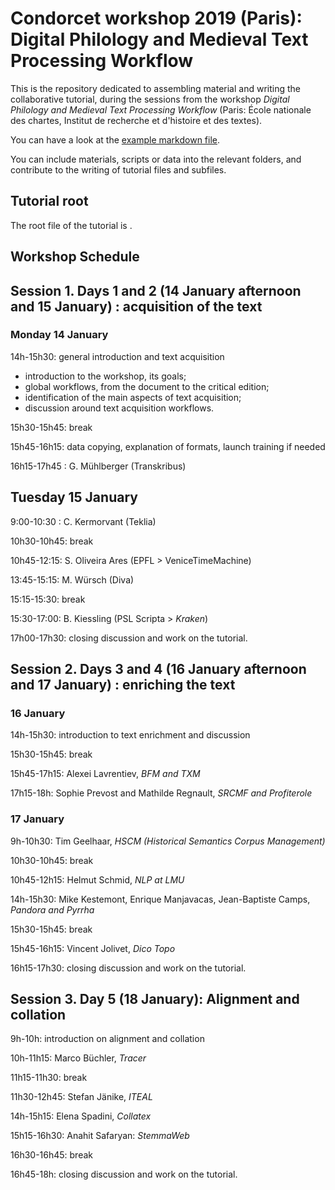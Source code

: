 # Condorcet workshop 2019 (Paris): Digital Philology and Medieval Text Processing Workflow

This is the repository dedicated to assembling material and writing 
the collaborative tutorial, during the sessions from the workshop 
_Digital Philology and Medieval Text Processing Workflow_ (Paris: École nationale des
chartes, Institut de recherche et d'histoire et des textes).

You can have a look at the [example markdown file](./Tutorial_example_file.md).

You can include materials, scripts or data into the relevant folders, and
contribute to the writing of tutorial files and subfiles.

## Tutorial root

The root file of the tutorial is []().

## Workshop Schedule

## Session 1. Days 1 and 2 (14 January afternoon and 15 January) : acquisition of the text

### Monday 14 January
14h-15h30: general introduction and text acquisition

- introduction to the workshop, its goals;
- global workflows, from the document to the critical edition; 
- identification of the main aspects of text acquisition;
- discussion around text acquisition workflows.

15h30-15h45: break

15h45-16h15: data copying, explanation of formats, launch training if needed

16h15-17h45 : G. Mühlberger (Transkribus) 

## Tuesday 15 January
9:00-10:30 : C. Kermorvant (Teklia)

10h30-10h45: break

10h45-12:15: S. Oliveira Ares (EPFL > VeniceTimeMachine)

13:45-15:15: M. Würsch (Diva)

15:15-15:30: break

15:30-17:00: B. Kiessling (PSL Scripta > _Kraken_)

17h00-17h30: closing discussion and work on the tutorial.

## Session 2. Days 3 and 4 (16 January afternoon and 17 January) : enriching the text

### 16 January

14h-15h30: introduction to text enrichment and discussion

15h30-15h45: break

15h45-17h15: Alexei Lavrentiev, _BFM and TXM_

17h15-18h: Sophie Prevost and Mathilde Regnault, _SRCMF and Profiterole_

### 17 January

9h-10h30: Tim Geelhaar, _HSCM (Historical Semantics Corpus Management)_

10h30-10h45: break

10h45-12h15: Helmut Schmid, _NLP at LMU_

14h-15h30: Mike Kestemont, Enrique Manjavacas, Jean-Baptiste Camps, _Pandora and Pyrrha_

15h30-15h45: break

15h45-16h15: Vincent Jolivet, _Dico Topo_

16h15-17h30: closing discussion and work on the tutorial.

## Session 3. Day 5 (18 January): Alignment and collation

9h-10h: introduction on alignment and collation

10h-11h15: Marco Büchler, _Tracer_

11h15-11h30: break

11h30-12h45: Stefan Jänike, _ITEAL_

14h-15h15: Elena Spadini, _Collatex_

15h15-16h30: Anahit Safaryan: _StemmaWeb_

16h30-16h45: break

16h45-18h: closing discussion and work on the tutorial.


